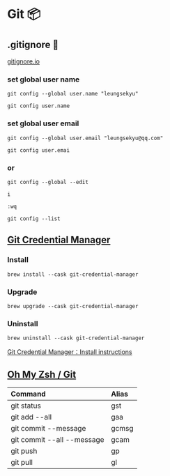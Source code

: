 # Git 📦

## .gitignore 🫥

[gitignore.io](https://www.toptal.com/developers/gitignore/)

### set global user name

```
git config --global user.name "leungsekyu"
```

```
git config user.name
```

### set global user email

```
git config --global user.email "leungsekyu@qq.com"
```

```
git config user.emai
```

### or

```
git config --global --edit
```

```
i
```

```
:wq
```

```
git config --list
```

## [Git Credential Manager](https://github.com/git-ecosystem/git-credential-manager/blob/main/README.md#git-credential-manager)

### Install

```
brew install --cask git-credential-manager
```

### Upgrade

```
brew upgrade --cask git-credential-manager
```

### Uninstall

```
brew uninstall --cask git-credential-manager
```

[Git Credential Manager：Install instructions](https://github.com/git-ecosystem/git-credential-manager/blob/release/docs/install.md#install-instructions)

## [Oh My Zsh / Git](https://github.com/ohmyzsh/ohmyzsh/tree/master/plugins/git#git-plugin)

| Command                    | Alias |
| :------------------------- | :---- |
| git status                 | gst   |
| git add --all              | gaa   |
| git commit --message       | gcmsg |
| git commit --all --message | gcam  |
| git push                   | gp    |
| git pull                   | gl    |